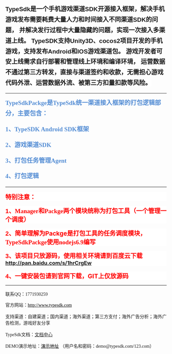 <p>
    <strong><span style="font-size: 19px; line-height: 173%; font-family: 微软雅黑, sans-serif; background: white;">TypeSdk是一个手机游戏渠道SDK开源接入框架，解决手机游戏发布需要耗费大量人力和时间接入不同渠道SDK的问题， 并解决发行过程中大量隐藏的问题，实现一次接入多渠道上线。 TypeSDK支持Unity3D、cocos2项目开发的手机游戏，支持发布Android和IOS游戏渠道包。 游戏开发者可安上线需求自行部署和管理线上环境和编译环境， 运营数据不通过第三方转发，直接与渠道签约和收款，无需担心游戏代码外泄、运营数据外流、</span></strong><strong><span style="font-size: 19px; line-height: 173%; font-family: 微软雅黑, sans-serif; background: white;">被第三</span></strong><strong><span style="font-size: 19px; line-height: 173%; font-family: 微软雅黑, sans-serif; background: white;">方扣量扣款等风<span style="line-height: 173%; background-image: initial; background-position: initial; background-size: initial; background-repeat: initial; background-attachment: initial; background-origin: initial; background-clip: initial;">险</span><span style="color:#548dd4"><span style="line-height: 173%; background-image: initial; background-position: initial; background-size: initial; background-repeat: initial; background-attachment: initial; background-origin: initial; background-clip: initial; color: rgb(0, 0, 0);">。</span></span></span></strong><br/>
</p>
<hr/>
<h2 style="margin-top:5px;margin-right:0;margin-bottom:16px;margin-left: 0">
    <span style="color: rgb(84, 141, 212);"><strong><span style="font-size: 19px; line-height: 173%; font-family: 黑体;">TypeSdkPackge</span></strong><strong><span style="font-size: 19px; line-height: 173%; font-family: 黑体;">是TypeSdk统一渠道接入框架的打包逻辑部分，主要包含：</span></strong></span>
</h2>
<h2 style="margin-top:5px;margin-right:0;margin-bottom:16px;margin-left: 0">
    <strong style="color: rgb(84, 141, 212); text-indent: 40px; font-size: 16px;"><span style="font-size: 19px; line-height: 173%; font-family: 黑体;">1</span></strong><strong style="color: rgb(84, 141, 212); text-indent: 40px; font-size: 16px;"><span style="font-size: 19px; line-height: 173%; font-family: 黑体;">、TypeSDK Android SDK框架</span></strong>
</h2>
<h2 style="margin-top:5px;margin-right:0;margin-bottom:16px;margin-left: 0">
    <strong style="color: rgb(84, 141, 212); text-indent: 40px; font-size: 16px;"><span style="font-size: 19px; line-height: 173%; font-family: 黑体;">2</span></strong><strong style="color: rgb(84, 141, 212); text-indent: 40px; font-size: 16px;"><span style="font-size: 19px; line-height: 173%; font-family: 黑体;">、游戏渠道SDK</span></strong>
</h2>
<h2 style="margin-top:5px;margin-right:0;margin-bottom:16px;margin-left: 0">
    <strong style="color: rgb(84, 141, 212); text-indent: 40px; font-size: 16px;"><span style="font-size: 19px; line-height: 173%; font-family: 黑体;">3</span></strong><strong style="color: rgb(84, 141, 212); text-indent: 40px; font-size: 16px;"><span style="font-size: 19px; line-height: 173%; font-family: 黑体;">、打包任务管理Agent</span></strong>
</h2>
<h2 style="margin-top:5px;margin-right:0;margin-bottom:16px;margin-left: 0">
    <strong style="color: rgb(84, 141, 212); text-indent: 40px; font-size: 16px;"><span style="font-size: 19px; line-height: 173%; font-family: 黑体;">4</span></strong><strong style="color: rgb(84, 141, 212); text-indent: 40px; font-size: 16px;"><span style="font-size: 19px; line-height: 173%; font-family: 黑体;">、打包逻辑</span></strong>
</h2>
<hr/>
<h3 style="margin: 16px 0;background: white">
    <span style="font-size: 19px; font-family: 黑体; color: rgb(255, 0, 0);">特别注意：</span>
</h3>
<h3 style="margin: 16px 0;background: white">
    <span style="color: rgb(255, 0, 0);"><span style="font-size: 19px; font-family: Arial, sans-serif;">1</span><span style="font-size: 19px;">、</span><span style="font-size: 19px; font-family: 黑体;">Manager和Packge两个模块统称为打包工具（一个管理一个调度）</span></span>
</h3>
<p>
    <span style="color: rgb(255, 0, 0);"><span style="font-size: 19px; font-family: 黑体;"></span></span>
</p>
<h3 style="white-space: normal; margin: 16px 0px; background: white;">
    <span style="color: rgb(255, 0, 0);"><span style="font-size: 19px; font-family: Arial, sans-serif;">2</span><span style="font-size: 19px;">、简单理解为Packge是打包工具的任务调度模块，<span style="font-family:黑体">TypeSdkPackge使用nodejs6.9编写</span></span></span>
</h3>
<h3 style="margin: 16px 0;background: white">
    <span style="color: rgb(255, 0, 0);"><span style="color: rgb(255, 0, 0); font-size: 19px; font-family: Arial, sans-serif;">3</span><span style="color: rgb(255, 0, 0); font-size: 19px;">、<span style="color: rgb(255, 0, 0); font-family: 黑体;">该项目只放源码，使用相关环境请到百度云下载</span></span><a href="http://pan.baidu.com/s/1hrCrgEw">http://pan.baidu.com/s/1hrCrgEw</a> </span>
</h3>
<h3 style="white-space: normal; margin: 16px 0px; background: white;">
    <span style="color: rgb(255, 0, 0);"><span style="font-size: 19px; font-family: Arial, sans-serif;">4</span><span style="font-size: 19px;">、一键安装包请到官网下载，GIT上仅放源码</span></span>
</h3>
<hr/>
<p style="margin: 5px 0 16px">
    <span style="font-family: 黑体"></span>
</p>
<p style="white-space: normal;">
    <span style="font-family: 黑体;">联系QQ：1771930259</span><br/>
</p>
<p style="margin-top: 0px; margin-bottom: 16px; white-space: normal;">
    <span style="font-family: 黑体;">官方网站：</span><a href="http://www.typesdk.com/"><span style="font-family: 黑体; color: black;">http://www.typesdk.com</span></a>
</p>
<p style="margin-top: 0px; margin-bottom: 16px; white-space: normal;">
    <span style="font-family: 黑体;">支持渠道：自建渠道；国内渠道；海外渠道；第三方支付；海外广告分析；海外广告检测，游戏好友分享</span>
</p>
<p style="margin-top: 0px; margin-bottom: 16px; white-space: normal;">
    <span style="font-family: 黑体;">TypeSdk文档：</span><a href="http://www.typesdk.com/documents" target="_blank">文档中心</a>
</p>
<p style="margin-top: 0px; margin-bottom: 16px; white-space: normal;">
    <span style="font-family: 黑体;">DEMO演示地址：</span><a href="http://demo.typesdk.com:56789/"><span style="font-family: 黑体; color: black;">演示地址</span></a><span style="font-family: Calibri, sans-serif;">&nbsp;</span><span style="font-family: 黑体;">（用户名和密码：demo@typesdk.com/123.com）</span>
</p>